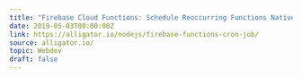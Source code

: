 ```yaml
---
title: "Firebase Cloud Functions: Schedule Reoccurring Functions Natively"
date: 2019-05-03T00:00:00Z
link: https://alligator.io/nodejs/firebase-functions-cron-job/
source: alligator.io/
topic: Webdev
draft: false
---
```

